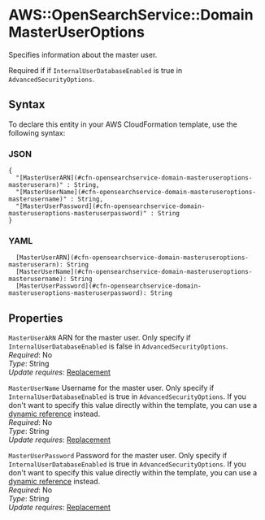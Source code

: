 # AWS::OpenSearchService::Domain MasterUserOptions<a name="aws-properties-opensearchservice-domain-masteruseroptions"></a>

Specifies information about the master user\.

Required if if `InternalUserDatabaseEnabled` is true in `AdvancedSecurityOptions`\.

## Syntax<a name="aws-properties-opensearchservice-domain-masteruseroptions-syntax"></a>

To declare this entity in your AWS CloudFormation template, use the following syntax:

### JSON<a name="aws-properties-opensearchservice-domain-masteruseroptions-syntax.json"></a>

```
{
  "[MasterUserARN](#cfn-opensearchservice-domain-masteruseroptions-masteruserarn)" : String,
  "[MasterUserName](#cfn-opensearchservice-domain-masteruseroptions-masterusername)" : String,
  "[MasterUserPassword](#cfn-opensearchservice-domain-masteruseroptions-masteruserpassword)" : String
}
```

### YAML<a name="aws-properties-opensearchservice-domain-masteruseroptions-syntax.yaml"></a>

```
  [MasterUserARN](#cfn-opensearchservice-domain-masteruseroptions-masteruserarn): String
  [MasterUserName](#cfn-opensearchservice-domain-masteruseroptions-masterusername): String
  [MasterUserPassword](#cfn-opensearchservice-domain-masteruseroptions-masteruserpassword): String
```

## Properties<a name="aws-properties-opensearchservice-domain-masteruseroptions-properties"></a>

`MasterUserARN`  <a name="cfn-opensearchservice-domain-masteruseroptions-masteruserarn"></a>
ARN for the master user\. Only specify if `InternalUserDatabaseEnabled` is false in `AdvancedSecurityOptions`\.  
*Required*: No  
*Type*: String  
*Update requires*: [Replacement](https://docs.aws.amazon.com/AWSCloudFormation/latest/UserGuide/using-cfn-updating-stacks-update-behaviors.html#update-replacement)

`MasterUserName`  <a name="cfn-opensearchservice-domain-masteruseroptions-masterusername"></a>
Username for the master user\. Only specify if `InternalUserDatabaseEnabled` is true in `AdvancedSecurityOptions`\. If you don't want to specify this value directly within the template, you can use a [dynamic reference](https://docs.aws.amazon.com/AWSCloudFormation/latest/UserGuide/dynamic-references.html) instead\.  
*Required*: No  
*Type*: String  
*Update requires*: [Replacement](https://docs.aws.amazon.com/AWSCloudFormation/latest/UserGuide/using-cfn-updating-stacks-update-behaviors.html#update-replacement)

`MasterUserPassword`  <a name="cfn-opensearchservice-domain-masteruseroptions-masteruserpassword"></a>
Password for the master user\. Only specify if `InternalUserDatabaseEnabled` is true in `AdvancedSecurityOptions`\. If you don't want to specify this value directly within the template, you can use a [dynamic reference](https://docs.aws.amazon.com/AWSCloudFormation/latest/UserGuide/dynamic-references.html) instead\.  
*Required*: No  
*Type*: String  
*Update requires*: [Replacement](https://docs.aws.amazon.com/AWSCloudFormation/latest/UserGuide/using-cfn-updating-stacks-update-behaviors.html#update-replacement)